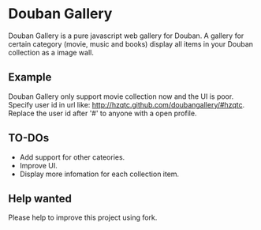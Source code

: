 # Douban Gallery
Douban Gallery is a pure javascript web gallery for Douban. A gallery for certain category (movie, music and books) display all items in your Douban collection as a image wall.

## Example

Douban Gallery only support movie collection now and the UI is poor. Specify user id in url like: <http://hzqtc.github.com/doubangallery/#hzqtc>. Replace the user id after '#' to anyone with a open profile.

## TO-DOs

* Add support for other cateories.
* Improve UI.
* Display more infomation for each collection item.

## Help wanted

Please help to improve this project using fork.
